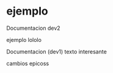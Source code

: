 # ejemplo


Documentacion dev2

ejemplo lololo

Documentacion (dev1)
texto interesante

cambios epicoss
